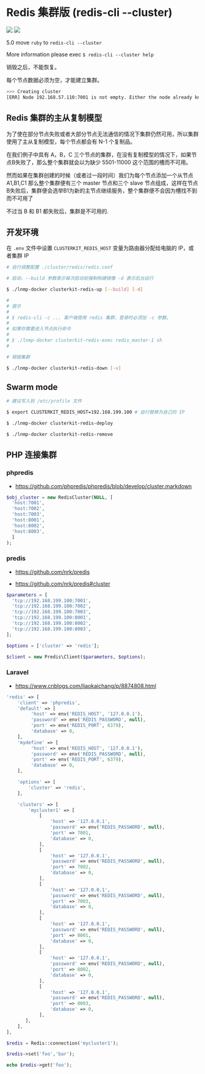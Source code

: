 # Redis 集群版 (redis-cli --cluster)

[![](https://img.shields.io/badge/AD-%E8%85%BE%E8%AE%AF%E4%BA%91%E5%AE%B9%E5%99%A8%E6%9C%8D%E5%8A%A1-blue.svg)](https://cloud.tencent.com/redirect.php?redirect=10058&cps_key=3a5255852d5db99dcd5da4c72f05df61) [![](https://img.shields.io/badge/Support-%E8%85%BE%E8%AE%AF%E4%BA%91%E8%87%AA%E5%AA%92%E4%BD%93-brightgreen.svg)](https://cloud.tencent.com/developer/support-plan?invite_code=13vokmlse8afh)

5.0 move `ruby` to `redis-cli --cluster`

More information please exec `$ redis-cli --cluster help`

销毁之后，不能恢复。

每个节点数据必须为空，才能建立集群。

```bash
>>> Creating cluster
[ERR] Node 192.168.57.110:7001 is not empty. Either the node already knows other nodes (check with CLUSTER NODES) or contains some key in database 0.
```

## Redis 集群的主从复制模型

为了使在部分节点失败或者大部分节点无法通信的情况下集群仍然可用，所以集群使用了主从复制模型，每个节点都会有 N-1 个复制品。

在我们例子中具有 A，B，C 三个节点的集群，在没有复制模型的情况下，如果节点B失败了，那么整个集群就会以为缺少 5501-11000 这个范围的槽而不可用。

然而如果在集群创建的时候（或者过一段时间）我们为每个节点添加一个从节点 A1,B1,C1 那么整个集群便有三个 master 节点和三个 slave 节点组成，这样在节点B失败后，集群便会选举B1为新的主节点继续服务，整个集群便不会因为槽找不到而不可用了

不过当 B 和 B1 都失败后，集群是不可用的.

## 开发环境

在 `.env` 文件中设置 `CLUSTERKIT_REDIS_HOST` 变量为路由器分配给电脑的 IP，或者集群 IP

```bash
# 自行调整配置 ./cluster/redis/redis.conf

# 启动，--build 参数表示每次启动前强制构建镜像 -d 表示后台运行

$ ./lnmp-docker clusterkit-redis-up [--build] [-d]

#
# 提示
#
# $ redis-cli -c ... 客户端使用 redis 集群，登录时必须加 -c 参数。
#
# 如果你需要进入节点执行命令
#
# $ ./lnmp-docker clusterkit-redis-exec redis_master-1 sh
#

# 销毁集群

$ ./lnmp-docker clusterkit-redis-down [-v]
```

## Swarm mode

```bash
# 建议写入到 /etc/profile 文件

$ export CLUSTERKIT_REDIS_HOST=192.168.199.100 # 自行替换为自己的 IP

$ ./lnmp-docker clusterkit-redis-deploy

$ ./lnmp-docker clusterkit-redis-remove
```

## PHP 连接集群

### phpredis

* https://github.com/phpredis/phpredis/blob/develop/cluster.markdown

```php
$obj_cluster = new RedisCluster(NULL, [
  'host:7001',
  'host:7002',
  'host:7003',
  'host:8001',
  'host:8002',
  'host:8003',
  ]
);
```

### predis

* https://github.com/nrk/predis

* https://github.com/nrk/predis#cluster

```php
$parameters = [
  'tcp://192.168.199.100:7001',
  'tcp://192.168.199.100:7002',
  'tcp://192.168.199.100:7003',
  'tcp://192.168.199.100:8001',
  'tcp://192.168.199.100:8002',
  'tcp://192.168.199.100:8003',
];

$options = ['cluster' => 'redis'];

$client = new Predis\Client($parameters, $options);
```

### Laravel

* https://www.cnblogs.com/liaokaichang/p/8874808.html

```php
'redis' => [
    'client' => 'phpredis',
    'default' => [
         'host' => env('REDIS_HOST', '127.0.0.1'),
         'password' => env('REDIS_PASSWORD', null),
         'port' => env('REDIS_PORT', 6379),
         'database' => 0,
    ],
    'mydefine' => [
         'host' => env('REDIS_HOST', '127.0.0.1'),
         'password' => env('REDIS_PASSWORD', null),
         'port' => env('REDIS_PORT', 6379),
         'database' => 0,
    ],

    'options' => [
        'cluster' => 'redis',
    ],

    'clusters' => [
        'mycluster1' => [
            [
                'host' => '127.0.0.1',
                'password' => env('REDIS_PASSWORD', null),
                'port' => 7001,
                'database' => 0,
            ],
            [
                'host' => '127.0.0.1',
                'password' => env('REDIS_PASSWORD', null),
                'port' => 7002,
                'database' => 0,
            ],
            [
                'host' => '127.0.0.1',
                'password' => env('REDIS_PASSWORD', null),
                'port' => 7003,
                'database' => 0,
            ],
            [
                'host' => '127.0.0.1',
                'password' => env('REDIS_PASSWORD', null),
                'port' => 8001,
                'database' => 0,
            ],
            [
                'host' => '127.0.0.1',
                'password' => env('REDIS_PASSWORD', null),
                'port' => 8002,
                'database' => 0,
            ],
            [
                'host' => '127.0.0.1',
                'password' => env('REDIS_PASSWORD', null),
                'port' => 8003,
                'database' => 0,
            ],
       ],
    ],
],
```

```php
$redis = Redis::connection('mycluster1');

$redis->set('foo','bar');

echo $redis->get('foo');
```

